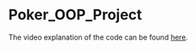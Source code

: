 # Poker_OOP_Project
The video explanation of the code can be found [here](https://drive.google.com/file/d/1ZKXvHIA-ig-0CVA2sMYGv2E0QHZGWU7s/view?usp=sharing).
